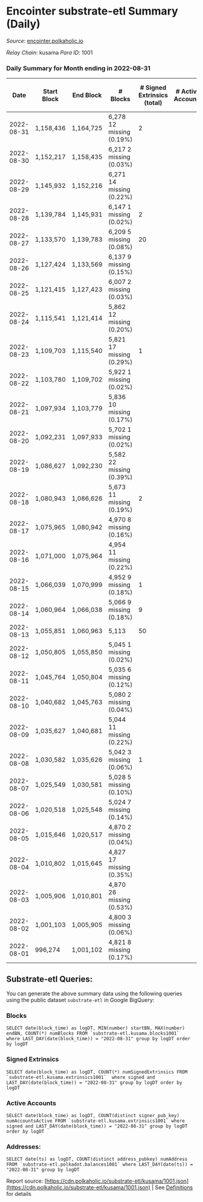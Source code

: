 # Encointer substrate-etl Summary (Daily)

_Source_: [encointer.polkaholic.io](https://encointer.polkaholic.io)

*Relay Chain*: kusama
*Para ID*: 1001



### Daily Summary for Month ending in 2022-08-31


| Date | Start Block | End Block | # Blocks | # Signed Extrinsics (total) | # Active Accounts | # Passive | # New | # Addresses with Balances | # Events | # Transfers | # XCM Transfers In | # XCM Transfers Out |
| ---- | ----------- | --------- | -------- | --------------------------- | ----------------- | --------- | ----- | ------------------------- | -------- | ----------- | ------------------ | ------------------- |
| 2022-08-31 | 1,158,436 | 1,164,725 | 6,278 12 missing (0.19%) | 2 |  |  |  | 528 | 12,584 |   |   |   |
| 2022-08-30 | 1,152,217 | 1,158,435 | 6,217 2 missing (0.03%) |  |  |  |  | 528 | 12,436 |   |   |   |
| 2022-08-29 | 1,145,932 | 1,152,216 | 6,271 14 missing (0.22%) |  |  |  |  | 528 | 12,542 |   |   |   |
| 2022-08-28 | 1,139,784 | 1,145,931 | 6,147 1 missing (0.02%) | 2 |  |  |  | 528 | 12,308 |   |   |   |
| 2022-08-27 | 1,133,570 | 1,139,783 | 6,209 5 missing (0.08%) | 20 |  |  |  | 528 | 12,498 |   |   |   |
| 2022-08-26 | 1,127,424 | 1,133,569 | 6,137 9 missing (0.15%) |  |  |  |  | 528 | 12,274 |   |   |   |
| 2022-08-25 | 1,121,415 | 1,127,423 | 6,007 2 missing (0.03%) |  |  |  |  | 526 | 12,017 |   |   |   |
| 2022-08-24 | 1,115,541 | 1,121,414 | 5,862 12 missing (0.20%) |  |  |  |  | 526 | 11,730 |   | 1 ($4.92) |   |
| 2022-08-23 | 1,109,703 | 1,115,540 | 5,821 17 missing (0.29%) | 1 |  |  |  | 522 | 11,646 |   |   |   |
| 2022-08-22 | 1,103,780 | 1,109,702 | 5,922 1 missing (0.02%) |  |  |  |  | 521 | 11,844 |   |   |   |
| 2022-08-21 | 1,097,934 | 1,103,779 | 5,836 10 missing (0.17%) |  |  |  |  | 520 | 11,673 |   |   |   |
| 2022-08-20 | 1,092,231 | 1,097,933 | 5,702 1 missing (0.02%) |  |  |  |  | 520 | 11,406 |   |   |   |
| 2022-08-19 | 1,086,627 | 1,092,230 | 5,582 22 missing (0.39%) |  |  |  |  | 519 | 11,164 |   |   |   |
| 2022-08-18 | 1,080,943 | 1,086,626 | 5,673 11 missing (0.19%) | 2 |  |  |  | 519 | 11,354 | 1 ($16.51) |   |   |
| 2022-08-17 | 1,075,965 | 1,080,942 | 4,970 8 missing (0.16%) |  |  |  |  | 519 | 9,943 |   |   |   |
| 2022-08-16 | 1,071,000 | 1,075,964 | 4,954 11 missing (0.22%) |  |  |  |  | 519 | 9,908 |   |   |   |
| 2022-08-15 | 1,066,039 | 1,070,999 | 4,952 9 missing (0.18%) | 1 |  |  |  | 517 | 9,913 |   |   |   |
| 2022-08-14 | 1,060,964 | 1,066,038 | 5,066 9 missing (0.18%) | 9 |  |  |  | 517 | 11,686 | 1 ($18.27) |   |   |
| 2022-08-13 | 1,055,851 | 1,060,963 | 5,113  | 50 |  |  |  | 516 | 10,479 | 1 ($6.12) |   |   |
| 2022-08-12 | 1,050,805 | 1,055,850 | 5,045 1 missing (0.02%) |  |  |  |  | 516 | 10,090 |   |   |   |
| 2022-08-11 | 1,045,764 | 1,050,804 | 5,035 6 missing (0.12%) |  |  |  |  | 516 | 10,071 |   |   |   |
| 2022-08-10 | 1,040,682 | 1,045,763 | 5,080 2 missing (0.04%) |  |  |  |  | 516 | 10,161 |   |   |   |
| 2022-08-09 | 1,035,627 | 1,040,681 | 5,044 11 missing (0.22%) |  |  |  |  | 515 | 10,091 |   |   |   |
| 2022-08-08 | 1,030,582 | 1,035,626 | 5,042 3 missing (0.06%) | 1 |  |  |  | 514 | 10,093 |   |   |   |
| 2022-08-07 | 1,025,549 | 1,030,581 | 5,028 5 missing (0.10%) |  |  |  |  | 514 | 10,056 |   |   |   |
| 2022-08-06 | 1,020,518 | 1,025,548 | 5,024 7 missing (0.14%) |  |  |  |  | 514 | 10,048 |   |   |   |
| 2022-08-05 | 1,015,646 | 1,020,517 | 4,870 2 missing (0.04%) |  |  |  |  | 514 | 9,740 |   |   |   |
| 2022-08-04 | 1,010,802 | 1,015,645 | 4,827 17 missing (0.35%) |  |  |  |  | 514 | 9,654 |   |   |   |
| 2022-08-03 | 1,005,906 | 1,010,801 | 4,870 26 missing (0.53%) |  |  |  |  | 514 | 9,742 |   |   |   |
| 2022-08-02 | 1,001,103 | 1,005,905 | 4,800 3 missing (0.06%) |  |  |  |  | 513 | 9,600 |   |   |   |
| 2022-08-01 | 996,274 | 1,001,102 | 4,821 8 missing (0.17%) |  |  |  |  | 512 | 9,643 |   |   |   |

## Substrate-etl Queries:
You can generate the above summary data using the following queries using the public dataset `substrate-etl` in Google BigQuery:


### Blocks
```
SELECT date(block_time) as logDT, MIN(number) startBN, MAX(number) endBN, COUNT(*) numBlocks FROM `substrate-etl.kusama.blocks1001`  where LAST_DAY(date(block_time)) = "2022-08-31" group by logDT order by logDT
```


### Signed Extrinsics
```
SELECT date(block_time) as logDT, COUNT(*) numSignedExtrinsics FROM `substrate-etl.kusama.extrinsics1001`  where signed and LAST_DAY(date(block_time)) = "2022-08-31" group by logDT order by logDT
```


### Active Accounts
```
SELECT date(block_time) as logDT, COUNT(distinct signer_pub_key) numAccountsActive FROM `substrate-etl.kusama.extrinsics1001` where signed and LAST_DAY(date(block_time)) = "2022-08-31" group by logDT order by logDT
```


### Addresses:
```
SELECT date(ts) as logDT, COUNT(distinct address_pubkey) numAddress FROM `substrate-etl.polkadot.balances1001` where LAST_DAY(date(ts)) = "2022-08-31" group by logDT
```



Report source: [https://cdn.polkaholic.io/substrate-etl/kusama/1001.json](https://cdn.polkaholic.io/substrate-etl/kusama/1001.json) | See [Definitions](/DEFINITIONS.md) for details
